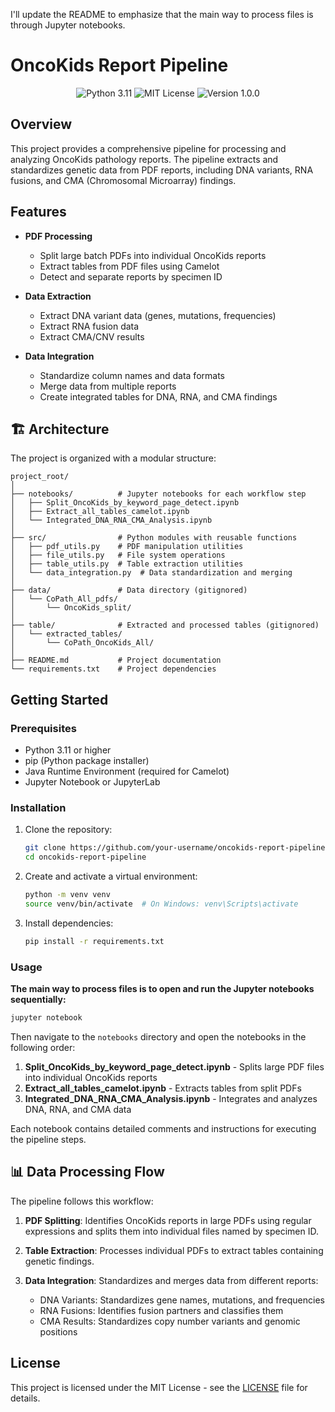 I'll update the README to emphasize that the main way to process files is through Jupyter notebooks.

# OncoKids Report Pipeline

<div align="center">
  <img src="https://img.shields.io/badge/python-3.11-blue.svg" alt="Python 3.11">
  <img src="https://img.shields.io/badge/license-MIT-green.svg" alt="MIT License">
  <img src="https://img.shields.io/badge/version-1.0.0-orange.svg" alt="Version 1.0.0">
</div>

##  Overview

This project provides a comprehensive pipeline for processing and analyzing OncoKids pathology reports. The pipeline extracts and standardizes genetic data from PDF reports, including DNA variants, RNA fusions, and CMA (Chromosomal Microarray) findings.

##  Features

- **PDF Processing**
  - Split large batch PDFs into individual OncoKids reports
  - Extract tables from PDF files using Camelot
  - Detect and separate reports by specimen ID

- **Data Extraction**
  - Extract DNA variant data (genes, mutations, frequencies)
  - Extract RNA fusion data
  - Extract CMA/CNV results

- **Data Integration**
  - Standardize column names and data formats
  - Merge data from multiple reports
  - Create integrated tables for DNA, RNA, and CMA findings

## 🏗️ Architecture

The project is organized with a modular structure:

```
project_root/
│
├── notebooks/          # Jupyter notebooks for each workflow step
│   ├── Split_OncoKids_by_keyword_page_detect.ipynb
│   ├── Extract_all_tables_camelot.ipynb
│   └── Integrated_DNA_RNA_CMA_Analysis.ipynb
│
├── src/                # Python modules with reusable functions
│   ├── pdf_utils.py    # PDF manipulation utilities
│   ├── file_utils.py   # File system operations
│   ├── table_utils.py  # Table extraction utilities
│   └── data_integration.py  # Data standardization and merging
│
├── data/               # Data directory (gitignored)
│   └── CoPath_All_pdfs/
│       └── OncoKids_split/
│
├── table/              # Extracted and processed tables (gitignored)
│   └── extracted_tables/
│       └── CoPath_OncoKids_All/
│
├── README.md           # Project documentation
└── requirements.txt    # Project dependencies
```

##  Getting Started

### Prerequisites

- Python 3.11 or higher
- pip (Python package installer)
- Java Runtime Environment (required for Camelot)
- Jupyter Notebook or JupyterLab

### Installation

1. Clone the repository:
   ```bash
   git clone https://github.com/your-username/oncokids-report-pipeline.git
   cd oncokids-report-pipeline
   ```

2. Create and activate a virtual environment:
   ```bash
   python -m venv venv
   source venv/bin/activate  # On Windows: venv\Scripts\activate
   ```

3. Install dependencies:
   ```bash
   pip install -r requirements.txt
   ```

### Usage

**The main way to process files is to open and run the Jupyter notebooks sequentially:**

```bash
jupyter notebook
```

Then navigate to the `notebooks` directory and open the notebooks in the following order:

1. **Split_OncoKids_by_keyword_page_detect.ipynb** - Splits large PDF files into individual OncoKids reports
2. **Extract_all_tables_camelot.ipynb** - Extracts tables from split PDFs
3. **Integrated_DNA_RNA_CMA_Analysis.ipynb** - Integrates and analyzes DNA, RNA, and CMA data

Each notebook contains detailed comments and instructions for executing the pipeline steps.

## 📊 Data Processing Flow

The pipeline follows this workflow:

1. **PDF Splitting**: Identifies OncoKids reports in large PDFs using regular expressions and splits them into individual files named by specimen ID.

2. **Table Extraction**: Processes individual PDFs to extract tables containing genetic findings.

3. **Data Integration**: Standardizes and merges data from different reports:
   - DNA Variants: Standardizes gene names, mutations, and frequencies
   - RNA Fusions: Identifies fusion partners and classifies them
   - CMA Results: Standardizes copy number variants and genomic positions

## License

This project is licensed under the MIT License - see the [LICENSE](LICENSE) file for details.
